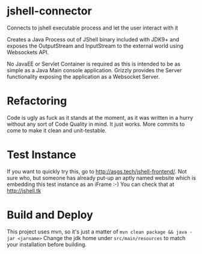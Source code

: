 # jshell-connector
Connects to jshell executable process and let the user interact with it

Creates a Java Process out of JShell binary included with JDK9+ and exposes the OutputStream and InputStream to the external world using Websockets API.

No JavaEE or Servlet Container is required as this is intended to be as simple as a Java Main console application. Grizzly provides the Server functionality exposing the application as a Websocket Server.

# **Refactoring**

Code is ugly as fuck as it stands at the moment, as it was written in a hurry without any sort of Code Quality in mind. It just works. More commits to come to make it clean and unit-testable.

# Test Instance

If you want to quickly try this, go to http://asgs.tech/jshell-frontend/. Not sure who, but someone has already put-up an aptly named website which is embedding this test instance as an iFrame :-) You can check that at http://jshell.tk

# Build and Deploy

This project uses mvn, so it's just a matter of `mvn clean package && java -jar <jarname>`
Change the jdk home under `src/main/resources` to match your installation before building.
